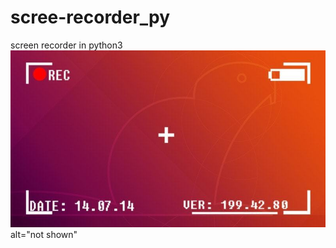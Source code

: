 # scree-recorder_py
screen recorder in python3
 <img src="https://github.com/addddd123/scree-recorder_py/blob/master/a.jpj" > alt="not shown"</img>

